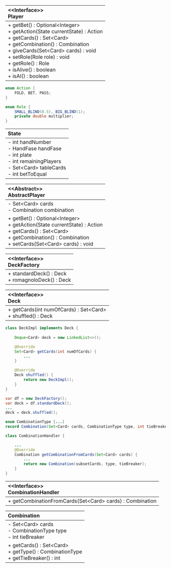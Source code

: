 | \<\<Interface\>\> <br>Player                                                                                                                                                                                                                                                                 |
| :------------------------------------------------------------------------------------------------------------------------------------------------------------------------------------------------------------------------------------------------------------------------------------------- |
| + getBet() : Optional\<Integer\> <br>+ getAction(State currentState) : Action<br>+ getCards() : Set\<Card\><br>+ getCombination() : Combination<br>+ giveCards(Set\<Card\> cards) : void<br>+ setRole(Role role) : void<br>+ getRole() : Role<br>+ isAlive() : boolean<br>+ isAI() : boolean |
```java
enum Action {
	FOLD, BET, PASS;
}

enum Role {
	SMALL_BLIND(0.5), BIG_BLIND(1);
	private double multiplier;
}
```

| State                                                                                                                            |
| :------------------------------------------------------------------------------------------------------------------------------- |
| - int handNumber<br>- HandFase handFase<br>- int plate<br>- int remainingPlayers<br>- Set\<Card\> tableCards<br>- int betToEqual |

| \<\<Abstract\>\> <br>AbstractPlayer                                                                                                                                                     |
| :-------------------------------------------------------------------------------------------------------------------------------------------------------------------------------------- |
| - Set\<Card\> cards<br>- Combination combination                                                                                                                                        |
| + getBet() : Optional\<Integer\> <br>+ getAction(State currentState) : Action<br>+ getCards() : Set\<Card\><br>+ getCombination() : Combination<br>+ setCards(Set\<Card\> cards) : void |

| \<\<Interface\>\><br>DeckFactory                    |
| :-------------------------------------------------- |
| + standardDeck() : Deck<br>+ romagnoloDeck() : Deck |

| \<\<Interface\>\><br>Deck                                       |
| :-------------------------------------------------------------- |
| + getCards(int numOfCards) : Set\<Card\><br>+ shuffled() : Deck |

```java
class DeckImpl implements Deck {
	
	Deque<Card> deck = new LinkedList<>();

	@Override
	Set<Card> getCards(int numOfCards) {
		...
	}

	@Override
	Deck shuffled() {
		return new DeckImpl();
	}
}

var df = new DeckFactory();
var deck = df.standardDeck();
...
deck = deck.shuffled();

```

```java
enum CombinationType {...}
record Combination(Set<Card> cards, CombinationType type, int tieBreaker);

class CombinationHandler {

	...
	@Override
	Combination getCombinationFromCards(Set<Card> cards) {
		...
		return new Combination(subsetCards, type, tieBreaker);
	}
}
```


| \<\<Interface\>\><br>CombinationHandler                    |
| :--------------------------------------------------------- |
| + getCombinationFromCards(Set\<Card\> cards) : Combination |

| Combination                                                                            |
| :------------------------------------------------------------------------------------- |
| - Set\<Card\> cards<br>- CombinationType type<br>- int tieBreaker                      |
| + getCards() : Set\<Card\><br>+ getType() : CombinationType<br>+ getTieBreaker() : int |
